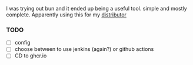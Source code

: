 I was trying out bun and it ended up being a useful tool.
simple and mostly complete. Apparently using this for my [distributor](https://github.com/NoseferatuWKF/distributor)

### TODO
- [ ] config
- [ ] choose between to use jenkins (again?) or github actions
- [ ] CD to ghcr.io

